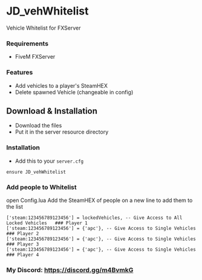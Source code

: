  # JD_vehWhitelist
 Vehicle Whitelist for FXServer

 ### Requirements
 - FiveM FXServer

 ### Features
 - Add vehicles to a player's SteamHEX
 - Delete spawned Vehicle (changeable in config)

 ## Download & Installation

 - Download the files
 - Put it in the server resource directory

 ### Installation
 - Add this to your `server.cfg`
 ```
 ensure JD_vehWhitelist
 ```

 ### Add people to Whitelist
 open Config.lua
 Add the SteamHEX of people on a new line to  add them to the list
 ```
 ['steam:123456789123456'] = lockedVehicles, -- Give Access to All Locked Vehicles   ### Player 1
 ['steam:123456789123456'] = {'apc'}, -- Give Access to Single Vehicles       ### Player 2
 ['steam:123456789123456'] = {'apc'}, -- Give Access to Single Vehicles       ### Player 3
 ['steam:123456789123456'] = {'apc'}, -- Give Access to Single Vehicles       ### Player 4
 ```


 ### My Discord: https://discord.gg/m4BvmkG
